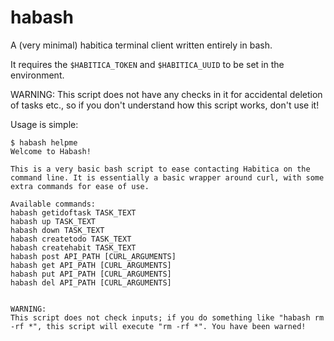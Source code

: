 # habash
A (very minimal) habitica terminal client written entirely in bash.

It requires the `$HABITICA_TOKEN` and `$HABITICA_UUID` to be set in the environment.

WARNING: This script does not have any checks in it for accidental deletion of tasks etc., so if you don't understand how this script works, don't use it! 

Usage is simple:

```
$ habash helpme
Welcome to Habash!

This is a very basic bash script to ease contacting Habitica on the command line. It is essentially a basic wrapper around curl, with some extra commands for ease of use.

Available commands:
habash getidoftask TASK_TEXT
habash up TASK_TEXT
habash down TASK_TEXT
habash createtodo TASK_TEXT
habash createhabit TASK_TEXT
habash post API_PATH [CURL_ARGUMENTS]
habash get API_PATH [CURL_ARGUMENTS]
habash put API_PATH [CURL_ARGUMENTS]
habash del API_PATH [CURL_ARGUMENTS]


WARNING:
This script does not check inputs; if you do something like "habash rm -rf *", this script will execute "rm -rf *". You have been warned!
```
